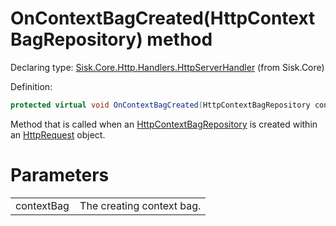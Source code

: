 <!--

Copyrights 2023 Sisk Framework - CypherPotato
Published under MIT license

!!! DO NOT EDIT THIS FILE !!!
This file was generated by a tool in the Sisk package. To edit the information in this documentation,
edit the XML documentation present in the Sisk source code.

-->


# OnContextBagCreated(HttpContextBagRepository) method

Declaring type: [Sisk.Core.Http.Handlers.HttpServerHandler](/read?q=/contents/spec/Sisk.Core.Http.Handlers.HttpServerHandler.md) (from Sisk.Core)


Definition:

```cs
protected virtual void OnContextBagCreated(HttpContextBagRepository contextBag)
```

Method that is called when an <a href="/read?q=/contents/spec/Sisk.Core.Http.HttpContextBagRepository.md">HttpContextBagRepository</a> is created within an <a href="/read?q=/contents/spec/Sisk.Core.Http.HttpRequest.md">HttpRequest</a> object.


# Parameters

<table>
    <tbody>
<tr>
    <td width="33%">contextBag</td>
    <td>The creating context bag.</td>
</tr>
    </tbody>
</table>
